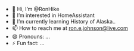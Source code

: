 - 👋 Hi, I’m @RonHike
- 👀 I’m interested in HomeAssistant
- 🌱 I’m currently learning History of Alaska..
- 📫 How to reach me at ron.e.johnson@live.com
- 😄 Pronouns: ...
- ⚡ Fun fact: ...

<!---
RonHike/RonHike is a ✨ special ✨ repository because its `README.md` (this file) appears on your GitHub profile.
You can click the Preview link to take a look at your changes.
--->
